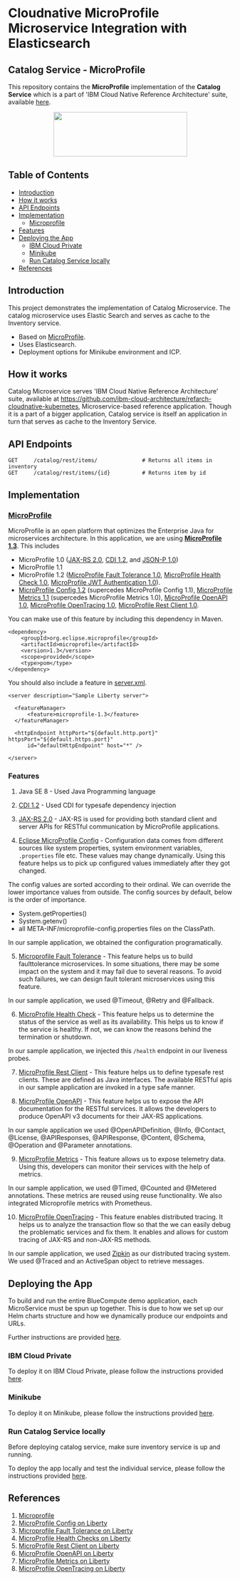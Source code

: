 # Cloudnative MicroProfile Microservice Integration with Elasticsearch

## Catalog Service - MicroProfile

This repository contains the **MicroProfile** implementation of the **Catalog Service** which is a part of 'IBM Cloud Native Reference Architecture' suite, available [here](https://github.com/ibm-cloud-architecture/refarch-cloudnative-kubernetes/tree/microprofile).

<p align="center">
  <a href="https://microprofile.io/">
    <img src="https://github.com/ibm-cloud-architecture/refarch-cloudnative-micro-inventory/blob/microprofile/static/microprofile_small.png" width="300" height="100">
  </a>
</p>

## Table of Contents

* [Introduction](#introduction)
* [How it works](#how-it-works)
* [API Endpoints](#api-endpoints)
* [Implementation](#implementation)
    + [Microprofile](#microprofile)
* [Features](#features)
* [Deploying the App](#deploying-the-app)
    + [IBM Cloud Private](#ibm-cloud-private)
    + [Minikube](#minikube)
    + [Run Catalog Service locally](#run-catalog-service-locally)
* [References](#references)

## Introduction

This project demonstrates the implementation of Catalog Microservice. The catalog microservice uses Elastic Search and serves as cache to the Inventory service.

- Based on [MicroProfile](https://microprofile.io/).
- Uses Elasticsearch.
- Deployment options for Minikube environment and ICP.

## How it works

Catalog Microservice serves 'IBM Cloud Native Reference Architecture' suite, available at https://github.com/ibm-cloud-architecture/refarch-cloudnative-kubernetes, Microservice-based reference application. Though it is a part of a bigger application, Catalog service is itself an application in turn that serves as cache to the Inventory Service.

## API Endpoints

```
GET     /catalog/rest/items/              # Returns all items in inventory
GET     /catalog/rest/items/{id}          # Returns item by id
```
## Implementation

### [MicroProfile](https://microprofile.io/)

MicroProfile is an open platform that optimizes the Enterprise Java for microservices architecture. In this application, we are using [**MicroProfile 1.3**](https://github.com/eclipse/microprofile-bom). This includes

- MicroProfile 1.0 ([JAX-RS 2.0](https://jcp.org/en/jsr/detail?id=339), [CDI 1.2](https://jcp.org/en/jsr/detail?id=346), and [JSON-P 1.0](https://jcp.org/en/jsr/detail?id=353))
- MicroProfile 1.1
- MicroProfile 1.2 ([MicroProfile Fault Tolerance 1.0](https://github.com/eclipse/microprofile-fault-tolerance), [MicroProfile Health Check 1.0](https://github.com/eclipse/microprofile-health), [MicroProfile JWT Authentication 1.0](https://github.com/eclipse/microprofile-jwt-auth)).
- [MicroProfile Config 1.2](https://github.com/eclipse/microprofile-config) (supercedes MicroProfile Config 1.1), [MicroProfile Metrics 1.1](https://github.com/eclipse/microprofile-metrics) (supercedes MicroProfile Metrics 1.0), [MicroProfile OpenAPI 1.0](https://github.com/eclipse/microprofile-open-api), [MicroProfile OpenTracing 1.0](https://github.com/eclipse/microprofile-opentracing), [MicroProfile Rest Client 1.0](https://github.com/eclipse/microprofile-rest-client).

You can make use of this feature by including this dependency in Maven.

```
<dependency>
    <groupId>org.eclipse.microprofile</groupId>
    <artifactId>microprofile</artifactId>
    <version>1.3</version>
    <scope>provided</scope>
    <type>pom</type>
</dependency>
```

You should also include a feature in [server.xml](https://github.com/ibm-cloud-architecture/refarch-cloudnative-micro-inventory/blob/microprofile/catalog/src/main/liberty/config/server.xml).

```
<server description="Sample Liberty server">

  <featureManager>
      <feature>microprofile-1.3</feature>
  </featureManager>

  <httpEndpoint httpPort="${default.http.port}" httpsPort="${default.https.port}"
      id="defaultHttpEndpoint" host="*" />

</server>
```
### Features

1. Java SE 8 - Used Java Programming language

2. [CDI 1.2](https://jcp.org/en/jsr/detail?id=346) - Used CDI for typesafe dependency injection

3. [JAX-RS 2.0](https://jcp.org/en/jsr/detail?id=339) - JAX-RS is used for providing both standard client and server APIs for RESTful communication by MicroProfile applications.

4. [Eclipse MicroProfile Config](https://github.com/eclipse/microprofile-config) - Configuration data comes from different sources like system properties, system environment variables, `.properties` file etc. These values may change dynamically. Using this feature helps us to pick up configured values immediately after they got changed.

The config values are sorted according to their ordinal. We can override the lower importance values from outside. The config sources by default, below is the order of importance.

- System.getProperties()
- System.getenv()
- all META-INF/microprofile-config.properties files on the ClassPath.

In our sample application, we obtained the configuration programatically.

5. [Microprofile Fault Tolerance](https://github.com/eclipse/microprofile-fault-tolerance) - This feature helps us to build faulttolerance microservices. In some situations, there may be some impact on the system and it may fail due to several reasons. To avoid such failures, we can design fault tolerant microservices using this feature.

In our sample application, we used @Timeout, @Retry and @Fallback.

6. [MicroProfile Health Check](https://github.com/eclipse/microprofile-health) - This feature helps us to determine the status of the service as well as its availability. This helps us to know if the service is healthy. If not, we can know the reasons behind the termination or shutdown.

In our sample application, we injected this `/health` endpoint in our liveness probes.

7. [MicroProfile Rest Client](https://github.com/eclipse/microprofile-rest-client) - This feature helps us to define typesafe rest clients. These are defined as Java interfaces. The available RESTful apis in our sample application are invoked in a type safe manner.

8. [MicroProfile OpenAPI](https://github.com/eclipse/microprofile-open-api) - This feature helps us to expose the API documentation for the RESTful services. It allows the developers to produce OpenAPI v3 documents for their JAX-RS applications.

In our sample application we used @OpenAPIDefinition, @Info, @Contact, @License, @APIResponses, @APIResponse, @Content, @Schema, @Operation and @Parameter annotations.

9. [MicroProfile Metrics](https://github.com/eclipse/microprofile-metrics) - This feature allows us to expose telemetry data. Using this, developers can monitor their services with the help of metrics.

In our sample application, we used @Timed, @Counted and @Metered annotations. These metrics are reused using reuse functionality. We also integrated Microprofile metrics with Prometheus.

10. [MicroProfile OpenTracing](https://github.com/eclipse/microprofile-opentracing) - This feature enables distributed tracing. It helps us to analyze the transaction flow so that the we can easily debug the problematic services and fix them. It enables and allows for custom tracing of JAX-RS and non-JAX-RS methods. 

In our sample application, we used [Zipkin](https://zipkin.io/) as our distributed tracing system. We used @Traced and an ActiveSpan object to retrieve messages.

## Deploying the App

To build and run the entire BlueCompute demo application, each MicroService must be spun up together. This is due to how we
set up our Helm charts structure and how we dynamically produce our endpoints and URLs.  

Further instructions are provided [here](https://github.com/ibm-cloud-architecture/refarch-cloudnative-kubernetes/tree/microprofile).

### IBM Cloud Private

To deploy it on IBM Cloud Private, please follow the instructions provided [here](https://github.com/ibm-cloud-architecture/refarch-cloudnative-kubernetes/tree/microprofile#remotely-on-ibm-cloud-private).

### Minikube

To deploy it on Minikube, please follow the instructions provided [here](https://github.com/ibm-cloud-architecture/refarch-cloudnative-kubernetes/tree/microprofile#locally-in-minikube).

### Run Catalog Service locally

Before deploying catalog service, make sure inventory service is up and running.

To deploy the app locally and test the individual service, please follow the instructions provided [here](https://github.com/ibm-cloud-architecture/refarch-cloudnative-micro-inventory/blob/microprofile/catalog/building-locally.md).

## References

1. [Microprofile](https://microprofile.io/)
2. [MicroProfile Config on Liberty](https://www.ibm.com/support/knowledgecenter/en/SSAW57_liberty/com.ibm.websphere.wlp.nd.multiplatform.doc/ae/twlp_microprofile_appconfig.html)
3. [Microprofile Fault Tolerance on Liberty](https://www.ibm.com/support/knowledgecenter/en/was_beta_liberty/com.ibm.websphere.wlp.nd.multiplatform.doc/ae/twlp_microprofile_fault_tolerance.html)
4. [MicroProfile Health Checks on Liberty](https://www.ibm.com/support/knowledgecenter/en/SSEQTP_liberty/com.ibm.websphere.wlp.doc/ae/twlp_microprofile_healthcheck.html)
5. [MicroProfile Rest Client on Liberty](https://www.ibm.com/support/knowledgecenter/en/was_beta_liberty/com.ibm.websphere.wlp.nd.multiplatform.doc/ae/twlp_mp_restclient.html)
4. [MicroProfile OpenAPI on Liberty](https://www.ibm.com/support/knowledgecenter/en/SSEQTP_liberty/com.ibm.websphere.wlp.doc/ae/twlp_mpopenapi.html)
5. [MicroProfile Metrics on Liberty](https://www.ibm.com/support/knowledgecenter/en/SSEQTP_liberty/com.ibm.websphere.wlp.doc/ae/cwlp_mp_metrics_api.html)
6. [MicroProfile OpenTracing on Liberty](https://www.ibm.com/support/knowledgecenter/SSEQTP_liberty/com.ibm.websphere.liberty.autogen.base.doc/ae/rwlp_feature_mpOpenTracing-1.0.html)
